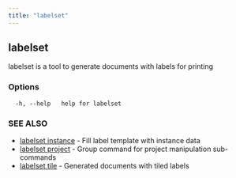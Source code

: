 ```yaml
---
title: "labelset"
---
```

## labelset

labelset is a tool to generate documents with labels for printing

### Options

```
  -h, --help   help for labelset
```

### SEE ALSO

* [labelset instance](labelset_instance.md)	 - Fill label template with instance data
* [labelset project](labelset_project.md)	 - Group command for project manipulation sub-commands
* [labelset tile](labelset_tile.md)	 - Generated documents with tiled labels

